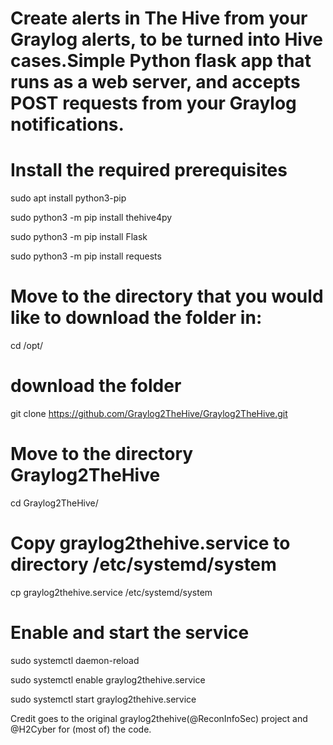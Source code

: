 # Create alerts in The Hive from your Graylog alerts, to be turned into Hive cases.Simple Python flask app that runs as a web server, and accepts POST requests from your Graylog notifications.

# Install the required prerequisites

sudo apt install python3-pip

sudo python3 -m pip install thehive4py 

sudo python3 -m pip install Flask

sudo python3 -m pip install requests

# Move to the directory that you would like to download the folder in:

cd /opt/

# download the folder

git clone https://github.com/Graylog2TheHive/Graylog2TheHive.git 

# Move to the directory Graylog2TheHive

cd Graylog2TheHive/

# Copy graylog2thehive.service to directory /etc/systemd/system

cp graylog2thehive.service /etc/systemd/system

# Enable and start the service

sudo systemctl daemon-reload

sudo systemctl enable graylog2thehive.service

sudo systemctl start graylog2thehive.service


Credit goes to the original graylog2thehive(@ReconInfoSec) project and @H2Cyber for (most of) the code.


